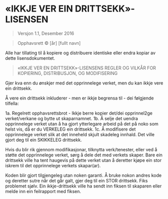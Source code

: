 # «IKKJE VER EIN DRITTSEKK»-LISENSEN
> Versjon 1.1, Desember 2016

> Opphavsrett © [år] [fullt navn]

Alle har tillating til å kopiere og distribuere identiske eller endra kopiar av dette lisensdokumentet.

> «IKKJE VER EN DRITTSEKK»-LISENSENS REGLER OG VILKÅR FOR KOPIERING, DISTRIBUSJON, OG MODIFISERING

Gjer kva enn du ønskjer med det opprinnelege verket, men du kan ikkje vere ein drittsekk.

Å vere ein drittsekk inkluderer - men er ikkje begrensa til - dei følgjende tilfella:

1a. Regelrett opphavsrettsbrot - Ikkje berre kopier det/dei opprinnel2ge verket/verkane og bytte ut skaparnamnet.
1b. Å selje det uendra opprinnelege verket utan å ha gjort ytterlegare arbeid på det på noko som helst vis, då er du VERKELEG ein drittsekk.
1c. Å modifisere det opprinnelege verket slik at det inneheld skjult skadeleg innhald. Det ville gjort deg til ein SKIKKELEG drittsekk.

Hvis du blir rik gjennom modifikasjonar, tilknytta verk/tenester, eller ved å støtte det opprinnelege verket, sørg å dele det med verkets skaper. Bare ein drittsekk ville ha tent haugevis på dette verket utan å deretter kjøpe ein stor iskrem til det opprinnelege verkets skapar(ar).

Koden blir gjort tilgjengeleg utan noken garanti. Å bruke nokon andres kode og deretter sutre når det går galt, gjer deg til ein STOR drittsekk. Fiks problemet sjølv. Ein ikkje-drittsekk ville ha sendt inn fiksen til skaparen eller melde inn ein feilrapport med fiksen.
